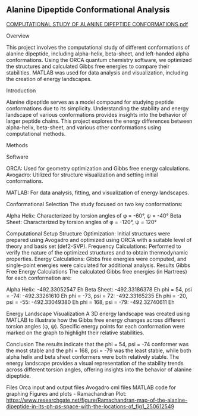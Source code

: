 ## Alanine Dipeptide Conformational Analysis
[COMPUTATIONAL STUDY OF ALANINE DIPEPTIDE CONFORMATIONS.pdf](https://github.com/sjar1i/alanine-dipeptide-analysis/blob/main/COMPUTATIONAL%20STUDY%20OF%20ALANINE%20DIPEPTIDE%20CONFORMATIONS.pdf)

Overview

This project involves the computational study of different conformations of alanine dipeptide, including alpha-helix, beta-sheet, and left-handed alpha conformations. Using the ORCA quantum chemistry software, we optimized the structures and calculated Gibbs free energies to compare their stabilities. MATLAB was used for data analysis and visualization, including the creation of energy landscapes.


Introduction

Alanine dipeptide serves as a model compound for studying peptide conformations due to its simplicity. Understanding the stability and energy landscape of various conformations provides insights into the behavior of larger peptide chains. This project explores the energy differences between alpha-helix, beta-sheet, and various other conformations using computational methods.

Methods

Software

ORCA: Used for geometry optimization and Gibbs free energy calculations.
Avogadro: Utilized for structure visualization and setting initial conformations.

MATLAB: For data analysis, fitting, and visualization of energy landscapes.

Conformational Selection
The study focused on two key conformations:

Alpha Helix: Characterized by torsion angles of φ = -60°, ψ = -40°
Beta Sheet: Characterized by torsion angles of φ = -120°, ψ = 120°

Computational Setup
Structure Optimization: Initial structures were prepared using Avogadro and optimized using ORCA with a suitable level of theory and basis set (def2-SVP).
Frequency Calculations: Performed to verify the nature of the optimized structures and to obtain thermodynamic properties.
Energy Calculations: Gibbs free energies were computed, and single-point energies were calculated for additional analysis.
Results
Gibbs Free Energy Calculations
The calculated Gibbs free energies (in Hartrees) for each conformation are:

Alpha Helix: -492.33052547 Eh
Beta Sheet: -492.33186378 Eh
phi = 54, psi = -74: -492.33261610 Eh
phi = -73, psi = 72: -492.33165235 Eh
phi = -20, psi = -55: -492.33049380 Eh
phi = 168, psi = -79: -492.32740611 Eh


Energy Landscape Visualization
A 3D energy landscape was created using MATLAB to illustrate how the Gibbs free energy changes across different torsion angles (φ, ψ). Specific energy points for each conformation were marked on the graph to highlight their relative stabilities.


Conclusion
The results indicate that the phi = 54, psi = -74 conformer was the most stable and the phi = 168, psi = -79 was the least stable, while both alpha helix and beta sheet conformers were both relatively stable. The energy landscape provides a visual representation of the stability trends across different torsion angles, offering insights into the behavior of alanine dipeptide.

Files
Orca input and output files
Avogadro cml files
MATLAB code for graphing
Figures and plots - Ramachandran Plot: https://www.researchgate.net/figure/Ramachandran-map-of-the-alanine-dipeptide-in-its-ph-ps-space-with-the-locations-of_fig1_250612549
